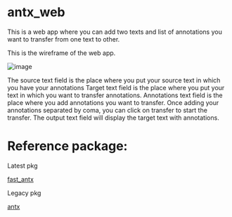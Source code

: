 # antx_web

This is a web app where you can add two texts and list of annotations you want to transfer from one text to other. 

This is the wireframe of the web app.

![image](https://github.com/OpenPecha/antx_web/assets/24893704/2d753f5e-6d62-4483-b56f-8cd34d38f5a4)

The source text field is the place where you put your source text in which you have your annotations
Target text field is the place where you put your text in which you want to transfer annotations.
Annotations text field is the place where you add annotations you want to transfer.
Once adding your annotations separated by coma, you can click on transfer to start the transfer.
The output text field will display the target text with annotations.

# Reference package:

Latest pkg

[fast_antx](https://github.com/OpenPecha/fast-antx)

Legacy pkg

[antx](https://github.com/Esukhia/antx)
